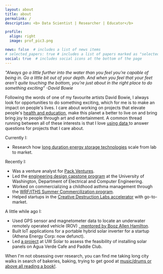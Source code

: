 ```yaml
---
layout: about
title: about
permalink: /
description: <b> Data Scientist | Researcher | Educator</b>

profile:
  align: right
  image: prof_pic3.png

news: false  # includes a list of news items
# selected_papers: true # includes a list of papers marked as "selected={true}"
social: true  # includes social icons at the bottom of the page
---
```


<em>"Always go a little further into the water than you feel you’re capable of being in. Go a little bit out of your depth. And when you feel that your feet aren’t quite touching the bottom, you’re just about in the right place to do something exciting” -David Bowie</em>

Following the words of one of my favourite artists David Bowie, I always look for opportunities to do something exciting, which for me is to make an impact on people's lives. I care about working on projects that  elevate people's <a href = "https://shruti-misra.github.io/research/">health and education</a>, make this planet a better to live on and bring bring joy to people through art and entertainment. A common thread running between all of these interests is that I love <a href = "https://shruti-misra.github.io/data-science/"> using data </a> to answer questions for projects that I care about. 

Currently I:

- Research how <a href = "https://www.nrel.gov/news/program/2021/an-evolving-dictionary-for-an-evolving-grid-defining-long-duration-energy-storage.html#:~:text=There%20is%20no%20single%20definition,firm%20capacity%20to%20the%20grid.">long duration energy storage technologies</a> scale from lab to market.

Recently I:

- Was a venture analyst for <a href = "https://www.packvc.com/">Pack Ventures</a>.
- Led the <a href = "https://www.ece.uw.edu/entrepreneurship/entrepreneurial-capstone/">engineering design capstone program</a> at the University of Washington, Department of Electrical and Computer Engineering.
- Worked on commercializing a childhood asthma management through the <a href = "https://www.iths.org/education/graduate/commercialization-fellowship/">  WRF/ITHS Summer Commercilization program</a>.
- Helped startups in the  <a href = "https://creativedestructionlab.com/locations/seattle/">Creative Destruction Labs accelerator</a> with go-to-market.

A little while ago I: 
- Used GPS sensor and magnetometer data to locate an underwater remotely operated vehicle (ROV) <a href = "https://www.ece.uw.edu/spotlight/entrepreneurial-students-present-project-at-booz-allen-hamilton-idea-fest/">, mentored by Booz Allen Hamilton</a>.
- Built IoT applications for a portable hybrid solar inverter for a startup (Athena Energy Corp: now defunct).
- Led <a href = "https://www.washington.edu/boundless/powering-promise/">a project</a> at UW Solar to assess the feasibility of installing solar panels on Agua Verde Cafe and Paddle Club. 

When I'm not obsessing over research, you can find me taking long city walks in search of bakeries, baking, trying to get good at <a href = "https://shruti-misra.github.io/ps/">music/drums or above all reading a book!</a>.
